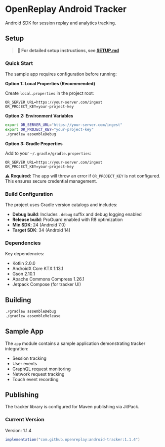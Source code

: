 # OpenReplay Android Tracker

Android SDK for session replay and analytics tracking.

## Setup

> **📖 For detailed setup instructions, see [SETUP.md](SETUP.md)**

### Quick Start

The sample app requires configuration before running:

**Option 1: Local Properties (Recommended)**

Create `local.properties` in the project root:
```properties
OR_SERVER_URL=https://your-server.com/ingest
OR_PROJECT_KEY=your-project-key
```

**Option 2: Environment Variables**

```bash
export OR_SERVER_URL="https://your-server.com/ingest"
export OR_PROJECT_KEY="your-project-key"
./gradlew assembleDebug
```

**Option 3: Gradle Properties**

Add to your `~/.gradle/gradle.properties`:
```properties
OR_SERVER_URL=https://your-server.com/ingest
OR_PROJECT_KEY=your-project-key
```

⚠️ **Required:** The app will throw an error if `OR_PROJECT_KEY` is not configured. This ensures secure credential management.

### Build Configuration

The project uses Gradle version catalogs and includes:

- **Debug build**: Includes `.debug` suffix and debug logging enabled
- **Release build**: ProGuard enabled with R8 optimization
- **Min SDK**: 24 (Android 7.0)
- **Target SDK**: 34 (Android 14)

### Dependencies

Key dependencies:
- Kotlin 2.0.0
- AndroidX Core KTX 1.13.1
- Gson 2.10.1
- Apache Commons Compress 1.26.1
- Jetpack Compose (for tracker UI)

## Building

```bash
./gradlew assembleDebug
./gradlew assembleRelease
```

## Sample App

The `app` module contains a sample application demonstrating tracker integration:

- Session tracking
- User events
- GraphQL request monitoring
- Network request tracking
- Touch event recording

## Publishing

The tracker library is configured for Maven publishing via JitPack.

### Current Version
Version: 1.1.4

```gradle
implementation("com.github.openreplay:android-tracker:1.1.4")
```
